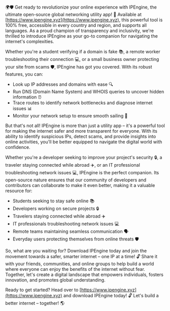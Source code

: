🌍🛡️ Get ready to revolutionize your online experience with IPEngine, the ultimate open-source global networking utility app! 🚀 Available at [https://www.ipengine.xyz](https://www.ipengine.xyz), this powerful tool is 100% free, accessible in every country and region, and supports all languages. As a proud champion of transparency and inclusivity, we're thrilled to introduce IPEngine as your go-to companion for navigating the internet's complexities.

Whether you're a student verifying if a domain is fake 📚, a remote worker troubleshooting their connection 💻, or a small business owner protecting your site from scams 🛡️, IPEngine has got you covered. With its robust features, you can:

* Look up IP addresses and domains with ease 🔍
* Run DNS (Domain Name System) and WHOIS queries to uncover hidden information ⏰
* Trace routes to identify network bottlenecks and diagnose internet issues 📊
* Monitor your network setup to ensure smooth sailing 🚀

But that's not all! IPEngine is more than just a utility app – it's a powerful tool for making the internet safer and more transparent for everyone. With its ability to identify suspicious IPs, detect scams, and provide insights into online activities, you'll be better equipped to navigate the digital world with confidence.

Whether you're a developer seeking to improve your project's security 🔒, a traveler staying connected while abroad ✈️, or an IT professional troubleshooting network issues 💻, IPEngine is the perfect companion. Its open-source nature ensures that our community of developers and contributors can collaborate to make it even better, making it a valuable resource for:

* Students seeking to stay safe online 📚
* Developers working on secure projects 🔒
* Travelers staying connected while abroad ✈️
* IT professionals troubleshooting network issues 💻
* Remote teams maintaining seamless communication 🗣️
* Everyday users protecting themselves from online threats 🛡️

So, what are you waiting for? Download IPEngine today and join the movement towards a safer, smarter internet – one IP at a time! 🔓 Share it with your friends, communities, and online groups to help build a world where everyone can enjoy the benefits of the internet without fear. Together, let's create a digital landscape that empowers individuals, fosters innovation, and promotes global understanding.

Ready to get started? Head over to [https://www.ipengine.xyz](https://www.ipengine.xyz) and download IPEngine today! 🔓 Let's build a better internet – together! 🌎